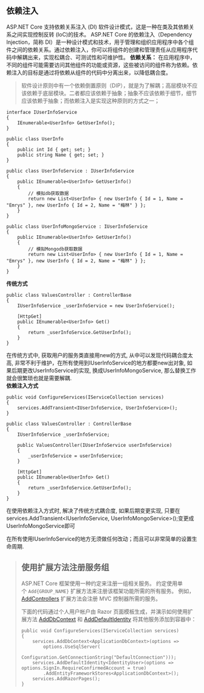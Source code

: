 ## 依赖注入
ASP.NET Core 支持依赖关系注入 (DI) 软件设计模式，这是一种在类及其依赖关系之间实现控制反转 (IoC)的技术。
ASP.NET Core 的依赖注入（Dependency Injection，简称 DI）是一种设计模式和技术，用于管理和组织应用程序中各个组件之间的依赖关系。通过依赖注入，你可以将组件的创建和管理责任从应用程序代码中解耦出来，实现松耦合、可测试性和可维护性。
**依赖关系：** 在应用程序中，不同的组件可能需要访问其他组件的功能或资源，这些被访问的组件称为依赖。依赖注入的目标是通过将依赖从组件的代码中分离出来，以降低耦合度。
> 软件设计原则中有一个依赖倒置原则（DIP），就是为了解耦；高层模块不应该依赖于底层模块。二者都应该依赖于抽象；抽象不应该依赖于细节，细节应该依赖于抽象；而依赖注入是实现这种原则的方式之一；

```
interface IUserInfoService  
{  
    IEnumerable<UserInfo> GetUserInfo();  
}  
  
public class UserInfo  
{  
    public int Id { get; set; }  
    public string Name { get; set; }  
}  
  
public class UserInfoService : IUserInfoService  
{  
    public IEnumerable<UserInfo> GetUserInfo()  
    {  
        // 模拟db获取数据  
        return new List<UserInfo> { new UserInfo { Id = 1, Name = "Emrys" }, new UserInfo { Id = 2, Name = "梅林" } };  
    }  
}  
  
public class UserInfoMongoService : IUserInfoService  
{  
    public IEnumerable<UserInfo> GetUserInfo()  
    {  
        // 模拟Mongodb获取数据  
        return new List<UserInfo> { new UserInfo { Id = 1, Name = "Emrys" }, new UserInfo { Id = 2, Name = "梅林" } };  
    }  
}
```

**传统方式**
```
public class ValuesController : ControllerBase  
{  
    IUserInfoService _userInfoService = new UserInfoService();  
  
    [HttpGet]
    public IEnumerable<UserInfo> Get()  
    {   
        return _userInfoService.GetUserInfo();  
    }  
}
```
在传统方式中, 获取用户的服务类直接用new的方式, 从中可以发现代码耦合度太高, 非常不利于维护，在所有使用到IUserInfoService的地方都要new出对象, 如果后期更改UserInfoService的实现, 换成UserInfoMongoService, 那么替换工作就会很繁琐也就是需要解耦.<br/>
**依赖注入方式**
```
public void ConfigureServices(IServiceCollection services)  
{  
    services.AddTransient<IUserInfoService, UserInfoService>();  
}  
  
public class ValuesController : ControllerBase  
{  
    IUserInfoService _userInfoService;  
  
    public ValuesController(IUserInfoService userInfoService)  
    {  
        _userInfoService = userInfoService;  
    }  
  
    [HttpGet]  
    public IEnumerable<UserInfo> Get()  
    {  
        return _userInfoService.GetUserInfo();  
    }  
}
```
在使用依赖注入方式时, 解决了传统方式耦合度, 如果后期变更实现, 只要在 services.AddTransient<IUserInfoService, UserInfoMongoService>();变更成UserInfoMongoService即可

在所有使用IUserInfoService的地方无须做任何改动；而且可以非常简单的设置生命周期.
> ## 使用扩展方法注册服务组
> 
> ASP.NET Core 框架使用一种约定来注册一组相关服务。 约定使用单个 `Add{GROUP_NAME}` 扩展方法来注册该框架功能所需的所有服务。 例如，[AddControllers](https://learn.microsoft.com/zh-cn/dotnet/api/microsoft.extensions.dependencyinjection.mvcservicecollectionextensions.addcontrollers) 扩展方法会注册 MVC 控制器所需的服务。
> 
> 下面的代码通过个人用户帐户由 Razor 页面模板生成，并演示如何使用扩展方法 [AddDbContext](https://learn.microsoft.com/zh-cn/dotnet/api/microsoft.extensions.dependencyinjection.entityframeworkservicecollectionextensions.adddbcontext) 和 [AddDefaultIdentity](https://learn.microsoft.com/zh-cn/dotnet/api/microsoft.extensions.dependencyinjection.identityservicecollectionuiextensions.adddefaultidentity) 将其他服务添加到容器中：
> ```
> public void ConfigureServices(IServiceCollection services)
> {
>     services.AddDbContext<ApplicationDbContext>(options =>
>         options.UseSqlServer(
>             Configuration.GetConnectionString("DefaultConnection")));
>     services.AddDefaultIdentity<IdentityUser>(options => options.SignIn.RequireConfirmedAccount = true)
>         .AddEntityFrameworkStores<ApplicationDbContext>();
>     services.AddRazorPages();
> }
> ```
